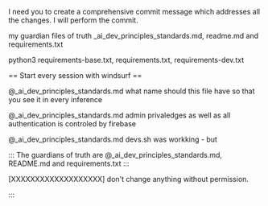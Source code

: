I need you to create a comprehensive commit message which addresses all the changes. I will perform the commit.

my guardian files of truth _ai_dev_principles_standards.md, readme.md and requirements.txt

python3  requirements-base.txt, requirements.txt, requirements-dev.txt

== Start every session with windsurf ==

@_ai_dev_principles_standards.md what name should this file have so that you see it in every inference

@_ai_dev_principles_standards.md admin privaledges as well as all authentication is controled by firebase

@_ai_dev_principles_standards.md devs.sh was workking - but 

:::
The guardians of truth are @_ai_dev_principles_standards.md, README.md and requirements.txt
:::

[XXXXXXXXXXXXXXXXXXX] don't change anything without permission.

:::
